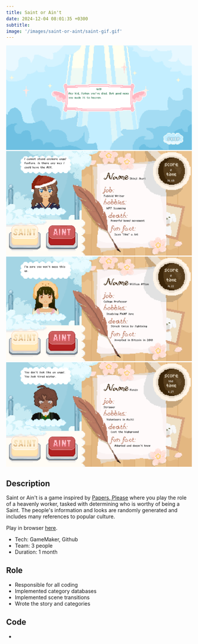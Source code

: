 ```yaml
---
title: Saint or Ain't
date: 2024-12-04 08:01:35 +0300
subtitle: 
image: '/images/saint-or-aint/saint-gif.gif'
---
```


<div class="gallery-box">
  <div class="gallery">
    <img src="/images/saint-or-aint/saint-intro.png" loading="lazy" alt="Project">
    <img src="/images/saint-or-aint/saint-game-01.png" loading="lazy" alt="Project">
  </div>
</div>
<div class="gallery-box">
  <div class="gallery">
    <img src="/images/saint-or-aint/saint-game-02.png" loading="lazy" alt="Project">
    <img src="/images/saint-or-aint/saint-game-03.png" loading="lazy" alt="Project">
  </div>
</div>

## Description

Saint or Ain't is a game inspired by [Papers, Please](https://store.steampowered.com/app/239030/Papers_Please/) where you play the role of a heavenly worker, tasked with determining who is worthy of being a Saint. The people's information and looks are randomly generated and includes many references to popular culture.

Play in browser [here](https://tdavies.itch.io/saint-or-aint).

* Tech: GameMaker, Github
* Team: 3 people
* Duration: 1 month

## Role

* Responsible for all coding
* Implemented category databases
* Implemented scene transitions
* Wrote the story and categories

## Code
<div class="social social--large">
  <ul class="social__list list-reset">
    <li class="social__item">
      <a class="social__link" href="https://github.com/YAGOTAGO/SaintOrAint" target="_blank" rel="noopener"
        aria-label="GitHub"><i class="ion ion-logo-github"></i></a>
    </li>
  </ul>
</div>